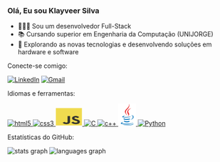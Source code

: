### Olá, Eu sou Klayveer Silva

- 👨🏽‍💻 Sou um desenvolvedor Full-Stack
- 📚 Cursando superior em Engenharia da Computação (UNIJORGE)
- 💫 Explorando as novas tecnologias e desenvolvendo soluções em hardware e software

Conecte-se comigo:

[![LinkedIn](https://img.shields.io/badge/linkedin-%230077B5.svg?style=for-the-badge&logo=linkedin&logoColor=white)](https://www.linkedin.com/in/klayveer-silva-48a7ab203/) 
[![Gmail](https://img.shields.io/badge/Gmail-D14836?style=for-the-badge&logo=gmail&logoColor=white)](mailto:silvaklayveer@gmail.com)

Idiomas e ferramentas:

<a href="https://www.w3.org/html/" target="_blank" rel="noreferrer"> <img src="https://cdn.jsdelivr.net/gh/devicons/devicon/icons/html5/html5-original.svg" alt="html5" width="40" height="40"/> </a> <a href="https://www.w3schools.com/css/" target="_blank" rel="noreferrer"> <img src="https://cdn.jsdelivr.net/gh/devicons/devicon/icons/css3/css3-original.svg" alt="css3" width="60" height="40"/> </a> <a href="https://www.javascript.com" target="_blank" rel="noreferrer"> <img src="https://raw.githubusercontent.com/devicons/devicon/master/icons/javascript/javascript-original.svg" alt="javascript" width="60" height="40"/> </a> <a href="https://www.w3schools.com/c/" target="_blank" rel="noreferrer"> <img src="https://cdn.jsdelivr.net/gh/devicons/devicon/icons/c/c-original.svg" alt="C" width="40" height="40"/> </a> 
<a href="https://www.w3schools.com/cpp/default.asp" target="_blank" rel="noreferrer"> <img src="https://www.cdnlogo.com/logos/c/76/c.svg" alt="c++" width="40" height="40"/> </a> <a href="https://www.java.com" target="_blank" rel="noreferrer"> <img src="https://raw.githubusercontent.com/devicons/devicon/master/icons/java/java-original.svg" alt="java" width="40" height="50"/> </a> <a href="https://www.python.org" target="_blank" rel="noreferrer"> <img src="https://www.cdnlogo.com/logos/p/3/python.svg" alt="Python" width="40" height="40"/> </a> 

Estatísticas do GitHub:

<div align="left">
  <img src="https://github-readme-stats.vercel.app/api?hide_title=false&hide_rank=false&show_icons=true&include_all_commits=true&count_private=true&disable_animations=false&theme=dracula&locale=en&hide_border=false&username=Klayveer" height="150" alt="stats graph"  />
  <img src="https://github-readme-stats.vercel.app/api/top-langs?locale=en&hide_title=false&layout=compact&card_width=320&langs_count=5&theme=dracula&hide_border=false&username=Klayveer" height="150" alt="languages graph"  />
</div>
